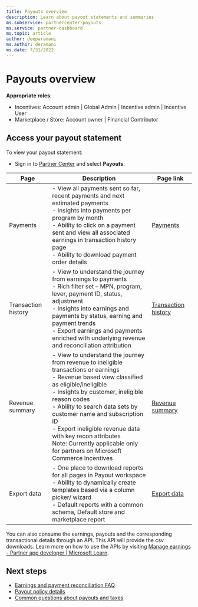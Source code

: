 ```yaml
---
title: Payouts overview
description: Learn about payout statements and summaries
ms.subservice: partnercenter-payouts
ms.service: partner-dashboard
ms.topic: article
author: deeparamani
ms.author: deramani
ms.date: 7/31/2022
---
```


# Payouts overview

**Appropriate roles**:

- Incentives: Account admin | Global Admin | Incentive admin | Incentive User
- Marketplace / Store: Account owner | Financial Contributor

## Access your payout statement

To view your payout statement:

- Sign in to [Partner Center](https://partner.microsoft.com/dashboard/home) and select **Payouts**.

| Page | Description | Page link |
|------|-------------|-----------|
| Payments | - View all payments sent so far, recent payments and next estimated payments </br> - Insights into payments per program by month </br> - Ability to click on a payment sent and view all associated earnings in transaction history page </br> - Ability to download payment order details | [Payments](https://partner.microsoft.com/dashboard/payouts/reports/incentivepayments) |
| Transaction history | - View to understand the journey from earnings to payments </br> - Rich filter set – MPN, program, lever, payment ID, status, adjustment </br> - Insights into earnings and payments by status, earning and payment trends </br> - Export earnings and payments enriched with underlying revenue and reconciliation attribution </br>| [Transaction history](https://partner.microsoft.com/dashboard/payouts/reports/transactionhistory) |
| Revenue summary |- View to understand the journey from revenue to ineligible transactions or earnings </br>- Revenue based view classified as eligible/ineligible </br>- Insights by customer, ineligible reason codes </br>- Ability to search data sets by customer name and subscription ID </br>- Export ineligible revenue data with key recon attributes </br> Note: Currently applicable only for partners on Microsoft Commerce Incentives | [Revenue summary](https://partner.microsoft.com/dashboard/payouts/reports/incentiverevenue) |
| Export data | - One place to download reports for all pages in Payout workspace </br> - Ability to dynamically create templates based via a column picker/ wizard </br> - Default reports with a common schema, Default store and marketplace report </br> | [Export data](https://partner.microsoft.com/dashboard/payouts/reports/incentiveexport) |

You can also consume the earnings, payouts and the corresponding transactional details through an API. This API will provide the csv downloads. Learn more on how to use the APIs by visiting [Manage earnings - Partner app developer | Microsoft Learn](/partner-center/developer/manage-earnings).

## Next steps

- [Earnings and payment reconciliation FAQ](./reconciliation-faq.md)
- [Payout policy details](./payout-policy-details.md)
- [Common questions about payouts and taxes](./payout-faq.yml)
